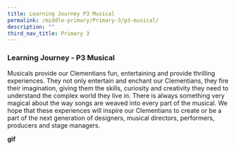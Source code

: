 ```yaml
---
title: Learning Journey P3 Musical
permalink: /middle-primary/Primary-3/p3-musical/
description: ""
third_nav_title: Primary 3
---
```

### Learning Journey - P3 Musical
Musicals provide our Clementians fun, entertaining and provide thrilling experiences. They not only entertain and enchant our Clementians, they fire their imagination, giving them the skills, curiosity and creativity they need to understand the complex world they live in. There is always something very magical about the way songs are weaved into every part of the musical. We hope that these experiences will inspire our Clementians to create or be a part of the next generation of designers, musical directors, performers, producers and stage managers.

**gif**